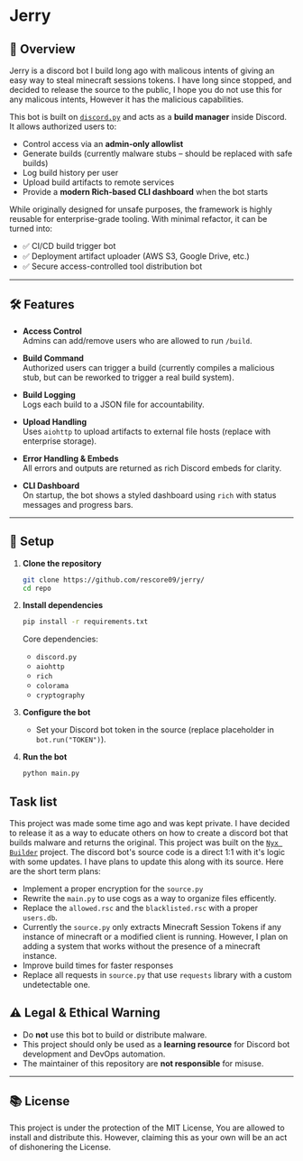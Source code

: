 
# Jerry


## 📌 Overview

Jerry is a discord bot I build long ago with malicous intents of giving an easy way to steal minecraft sessions tokens. I have long since stopped, and decided to release the source to the public, I hope you do not use this for any malicous intents, However it has the malicious capabilities.

This bot is built on [`discord.py`](https://github.com/Rapptz/discord.py) and acts as a **build manager** inside Discord.  
It allows authorized users to:

- Control access via an **admin-only allowlist**
- Generate builds (currently malware stubs – should be replaced with safe builds)
- Log build history per user
- Upload build artifacts to remote services
- Provide a **modern Rich-based CLI dashboard** when the bot starts

While originally designed for unsafe purposes, the framework is highly reusable for enterprise-grade tooling. With minimal refactor, it can be turned into:

- ✅ CI/CD build trigger bot
- ✅ Deployment artifact uploader (AWS S3, Google Drive, etc.)
- ✅ Secure access-controlled tool distribution bot

---

## 🛠️ Features

- **Access Control**  
  Admins can add/remove users who are allowed to run `/build`.

- **Build Command**  
  Authorized users can trigger a build (currently compiles a malicious stub, but can be reworked to trigger a real build system).

- **Build Logging**  
  Logs each build to a JSON file for accountability.

- **Upload Handling**  
  Uses `aiohttp` to upload artifacts to external file hosts (replace with enterprise storage).

- **Error Handling & Embeds**  
  All errors and outputs are returned as rich Discord embeds for clarity.

- **CLI Dashboard**  
  On startup, the bot shows a styled dashboard using `rich` with status messages and progress bars.

---

## 🚀 Setup

1. **Clone the repository**
   ```bash
   git clone https://github.com/rescore09/jerry/
   cd repo
   ```
2. **Install dependencies**

   ```bash
   pip install -r requirements.txt
   ```

   Core dependencies:

   * `discord.py`
   * `aiohttp`
   * `rich`
   * `colorama`
   * `cryptography`

3. **Configure the bot**

   * Set your Discord bot token in the source (replace placeholder in `bot.run("TOKEN")`).

4. **Run the bot**

   ```bash
   python main.py
   ```


## Task list
This project was made some time ago and was kept private. I have decided to release it as a way to educate others on how to create a discord bot that builds malware and returns the original. This project was built on the  [`Nyx Builder`](https://github.com/rescore09/nyx) project. The discord bot's source code is a direct 1:1 with it's logic with some updates. I have plans to update this along with its source. Here are the short term plans:
 
* Implement a proper encryption for the `source.py`
* Rewrite the `main.py` to use cogs as a way to organize files efficently.
* Replace the `allowed.rsc` and the `blacklisted.rsc` with a proper `users.db`.
* Currently the `source.py` only extracts Minecraft Session Tokens if any instance of minecraft or a modified client is running. However, I plan on adding a system that works without the presence of a minecraft instance.
* Improve build times for faster responses
* Replace all requests in `source.py` that use `requests` library with a custom undetectable one.

## ⚠️ Legal & Ethical Warning

* Do **not** use this bot to build or distribute malware.
* This project should only be used as a **learning resource** for Discord bot development and DevOps automation.
* The maintainer of this repository are **not responsible** for misuse.

---

## 📚 License

This project is under the protection of the MIT License, You are allowed to install and distribute this. However, claiming this as your own will be an act of dishonering the License.